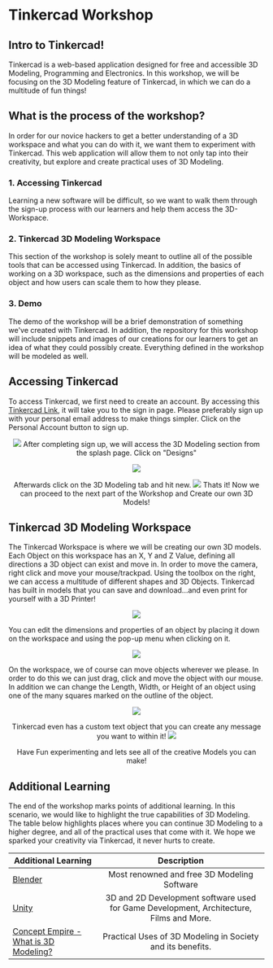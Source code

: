 # Tinkercad Workshop 

## Intro to Tinkercad! 

Tinkercad is a web-based application designed for free and accessible 3D Modeling, Programming and Electronics. In this workshop, we will be focusing on the 3D Modeling feature of Tinkercad, in which we can do a multitude of fun things! 

## What is the process of the workshop?

In order for our novice hackers to get a better understanding of a 3D workspace and what you can do with it, we want them to experiment with Tinkercad. This web application will allow them to not only tap into their creativity, but explore and create practical uses of 3D Modeling. 

### 1. Accessing Tinkercad

Learning a new software will be difficult, so we want to walk them through  the sign-up process with our learners and help them access the 3D-Workspace. 


### 2. Tinkercad 3D Modeling Workspace

This section of the workshop is solely meant to outline all of the possible tools that can be accessed using Tinkercad. In addition, the basics of working on a 3D workspace, such as the dimensions and properties of each object and how users can scale them to how they please. 

### 3. Demo 

The demo of the workshop will be a brief demonstration of something we've created with Tinkercad. In addition, the repository for this workshop will include snippets and images of our creations for our learners to get an idea of what they could possibly create. Everything defined in the workshop will be modeled as well. 


## Accessing Tinkercad 

To access Tinkercad, we first need to create an account. By accessing this [Tinkercad Link](https://www.tinkercad.com/login), it will take you to the sign in page. Please preferably sign up with your personal email address to make things simpler. Click on the Personal Account button to sign up. 

<p align="center">
  <img src="https://i.ibb.co/VHyQhsZ/download.png1" />
  After completing sign up, we will access the 3D Modeling section from the splash page. Click on "Designs" 
</p>




<p align="center">
  <img src="https://i.ibb.co/zbrGwPS/image.png1" />
</p>


<p align="center">
   Afterwards click on the 3D Modeling tab and hit new. 
  <img src="https://i.ibb.co/7KCCMrK/image.png" />
  Thats it! Now we can proceed to the next part of the Workshop and Create our own 3D Models! 
</p>

## Tinkercad 3D Modeling Workspace

The Tinkercad Workspace is where we will be creating our own 3D models. Each Object on this workspace has an X, Y and Z Value, defining all directions a 3D object can exist and move in. In order to move the camera, right click and move your mouse/trackpad. Using the toolbox on the right, we can access a multitude of different shapes and 3D Objects. Tinkercad has built in models that you can save and download...and even print for yourself with a 3D Printer! 


<p align="center">
  <img src="https://i.ibb.co/D93Sgmp/image.png" />
</p>

You can edit the dimensions and properties of an object by placing it down on the workspace and using the pop-up menu when clicking on it. 

<p align="center">
  <img src="https://i.ibb.co/CPgSd7c/image.png" />
</p>

On the workspace, we of course can move objects wherever we please. In order to do this we can just drag, click and move the object with our mouse. In addition we can change the Length, Width, or Height of an object using one of the many squares marked on the outline of the object. 

<p align="center">
  <img src="https://i.ibb.co/MfyhXtV/image.png" />
</p>

<p align="center">
  Tinkercad even has a custom text object that you can create any message you want to within it! 
  <img src="https://i.ibb.co/mzz634z/image.png" />
</p>

<p align="center">Have Fun experimenting and lets see all of the creative Models you can make! </p>


## Additional Learning

The end of the workshop marks points of additional learning. In this scenario, we would like to highlight the true capabilities of 3D Modeling. The table below highlights places where you can continue 3D Modeling to a higher degree, and all of the practical uses that come with it. We hope we sparked your creativity via Tinkercad, it never hurts to create. 

| Additional Learning  | Description |
| ------------- |:-------------:|
| [Blender](https://www.blender.org/)     | Most renowned and free 3D Modeling Software |
| [Unity](https://unity.com/)    | 3D and 2D Development software used for Game Development, Architecture, Films and More. |
| [Concept Empire - What is 3D Modeling? ](https://conceptartempire.com/what-is-3d-modeling/)| Practical Uses of 3D Modeling in Society and its benefits. 

